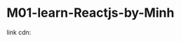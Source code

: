 # M01-learn-Reactjs-by-Minh

link cdn:

   <script crossorigin src="https://unpkg.com/react@18.0.0/umd/react.production.min.js"><script>
      <script crossorigin src="https://unpkg.com/react-dom@18.0.0/umd/react-dom.production.min.js"></script> 

 
